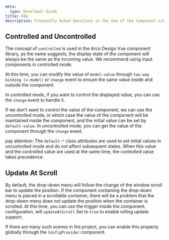 ```yaml
meta:
  type: Developer Guide
title: FAQ
description: Frequently Asked Questions in the Use of the Component Library
```

## Controlled and Uncontrolled

The concept of `controlled` is used in the Arco Design Vue component library, as the name suggests, the display state of the component will always be the same as the incoming value. We recommend using input components in controlled mode.

At this time, you can modify the value of `model-value` through `two-way binding (v-model)` or `change` event to ensure the same value inside and outside the component.

In controlled mode, if you want to control the displayed value, you can use the `change` event to handle it.

If we don't want to control the value of the component, we can use the uncontrolled mode, in which case the value of the component will be maintained inside the component, and the initial value can be set by `default-value`. In uncontrolled mode, you can get the value of the component through the `change` event.

pay attention:
The `default-*` class attributes are used to set initial values in uncontrolled mode and do not affect subsequent states. When this value and the controlled value are used at the same time, the controlled value takes precedence.


## Update At Scroll

By default, the drop-down menu will follow the change of the window scroll bar to update the position. If the component containing the drop-down menu is placed in a scrollable container, there will be a problem that the drop-down menu does not update the position when the container is scrolled. At this time, you can use the trigger inside the component. configuration, will `updateAtScroll`
Set to `true` to enable rolling update support.

If there are many such scenes in the project, you can enable this property globally through the `ConfigProvider` component.
